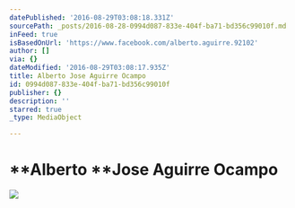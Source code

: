 ```yaml
---
datePublished: '2016-08-29T03:08:18.331Z'
sourcePath: _posts/2016-08-28-0994d087-833e-404f-ba71-bd356c99010f.md
inFeed: true
isBasedOnUrl: 'https://www.facebook.com/alberto.aguirre.92102'
author: []
via: {}
dateModified: '2016-08-29T03:08:17.935Z'
title: Alberto Jose Aguirre Ocampo
id: 0994d087-833e-404f-ba71-bd356c99010f
publisher: {}
description: ''
starred: true
_type: MediaObject

---
```

# **Alberto **Jose **Aguirre** Ocampo
![](https://the-grid-user-content.s3-us-west-2.amazonaws.com/46afa6fb-0d3c-4486-91ea-1cb8b1482eb2.jpg)